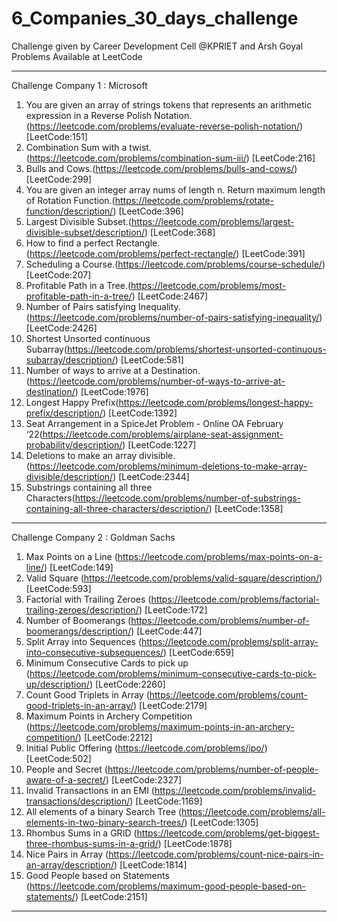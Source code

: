 # 6_Companies_30_days_challenge

Challenge given by Career Development Cell @KPRIET and Arsh Goyal Problems Available at LeetCode

***********************************************************************************************************************************************************************
Challenge Company 1 : Microsoft 
1.  You are given an array of strings tokens that represents an arithmetic expression in a Reverse Polish Notation.(https://leetcode.com/problems/evaluate-reverse-polish-notation/) [LeetCode:151]
2.	Combination Sum with a twist.(https://leetcode.com/problems/combination-sum-iii/) [LeetCode:216]
3.	Bulls and Cows.(https://leetcode.com/problems/bulls-and-cows/) [LeetCode:299]
4.	You are given an integer array nums of length n. Return maximum length of Rotation Function.(https://leetcode.com/problems/rotate-function/description/)  [LeetCode:396]
5.	Largest Divisible Subset.(https://leetcode.com/problems/largest-divisible-subset/description/) [LeetCode:368]
6.	How to find a perfect Rectangle.(https://leetcode.com/problems/perfect-rectangle/) [LeetCode:391]
7.	Scheduling a Course.(https://leetcode.com/problems/course-schedule/) [LeetCode:207]
8.	Profitable Path in a Tree.(https://leetcode.com/problems/most-profitable-path-in-a-tree/) [LeetCode:2467]
9.	Number of Pairs satisfying Inequality.(https://leetcode.com/problems/number-of-pairs-satisfying-inequality/) [LeetCode:2426]
10.	Shortest Unsorted continuous Subarray(https://leetcode.com/problems/shortest-unsorted-continuous-subarray/description/) [LeetCode:581]
11.	Number of ways to arrive at a Destination.(https://leetcode.com/problems/number-of-ways-to-arrive-at-destination/) [LeetCode:1976]
12.	Longest Happy Prefix(https://leetcode.com/problems/longest-happy-prefix/description/) [LeetCode:1392]
13.	Seat Arrangement in a SpiceJet Problem - Online OA February ‘22(https://leetcode.com/problems/airplane-seat-assignment-probability/description/) [LeetCode:1227]
14.	Deletions to make an array divisible.(https://leetcode.com/problems/minimum-deletions-to-make-array-divisible/description/) [LeetCode:2344]
15.	Substrings containing all three Characters(https://leetcode.com/problems/number-of-substrings-containing-all-three-characters/description/) [LeetCode:1358]
***********************************************************************************************************************************************************************
Challenge Company 2 : Goldman Sachs
1.	Max Points on a Line (https://leetcode.com/problems/max-points-on-a-line/) [LeetCode:149]
2.	Valid Square (https://leetcode.com/problems/valid-square/description/) [LeetCode:593]
3.	Factorial with Trailing Zeroes (https://leetcode.com/problems/factorial-trailing-zeroes/description/) [LeetCode:172]
4.	Number of Boomerangs (https://leetcode.com/problems/number-of-boomerangs/description/) [LeetCode:447]
5.	Split Array into Sequences (https://leetcode.com/problems/split-array-into-consecutive-subsequences/) [LeetCode:659]
6.	Minimum Consecutive Cards to pick up (https://leetcode.com/problems/minimum-consecutive-cards-to-pick-up/description/) [LeetCode:2260]
7.	Count Good Triplets in Array  (https://leetcode.com/problems/count-good-triplets-in-an-array/) [LeetCode:2179]
8.	Maximum Points in Archery Competition (https://leetcode.com/problems/maximum-points-in-an-archery-competition/) [LeetCode:2212]
9.	Initial Public Offering (https://leetcode.com/problems/ipo/) [LeetCode:502]
10.	People and Secret (https://leetcode.com/problems/number-of-people-aware-of-a-secret/) [LeetCode:2327]
11.	Invalid Transactions in an EMI (https://leetcode.com/problems/invalid-transactions/description/) [LeetCode:1169]
12.	All elements of a binary Search Tree (https://leetcode.com/problems/all-elements-in-two-binary-search-trees/) [LeetCode:1305]
13.	Rhombus Sums in a GRID (https://leetcode.com/problems/get-biggest-three-rhombus-sums-in-a-grid/) [LeetCode:1878]
14.	Nice Pairs in Array (https://leetcode.com/problems/count-nice-pairs-in-an-array/description/) [LeetCode:1814]
15.	Good People based on Statements (https://leetcode.com/problems/maximum-good-people-based-on-statements/) [LeetCode:2151]
***********************************************************************************************************************************************************************
